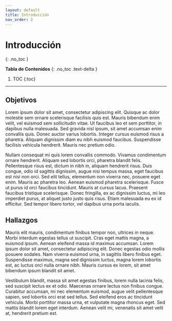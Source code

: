 ```yaml
---
layout: default
title: Introducción
nav_order: 2
---
```


# Introducción
{: .no_toc }

**Tabla de Contenidos**
{: .no_toc .text-delta }

1. TOC
{:toc}

---

## Objetivos

Lorem ipsum dolor sit amet, consectetur adipiscing elit. Quisque ac dolor molestie sem ornare scelerisque facilisis quis est. Mauris bibendum enim velit, vel euismod sem sollicitudin vitae. Ut faucibus leo et sem porttitor, in dapibus nulla malesuada. Sed gravida nisl ipsum, sit amet accumsan enim convallis quis. Donec auctor varius lobortis. Integer cursus euismod risus a pharetra. Aliquam dignissim diam eu nibh euismod faucibus. Suspendisse facilisis vehicula hendrerit. Mauris nec pretium odio.

Nullam consequat mi quis lorem convallis commodo. Vivamus condimentum ornare hendrerit. Aliquam sed lobortis orci, pharetra blandit felis. Pellentesque risus est, dictum in nibh in, aliquam hendrerit risus. Duis congue, odio id sagittis dignissim, augue nisi tempus massa, eget faucibus est nisi non orci. Sed elit tellus, elementum non viverra nec, posuere eget enim. Mauris ac pharetra leo. Aenean euismod pharetra scelerisque. Fusce ut purus id orci faucibus tincidunt. Mauris at cursus lacus. Praesent faucibus tristique scelerisque. Donec fringilla, ex ac dignissim luctus, mi leo imperdiet purus, at aliquet justo justo quis risus. Etiam malesuada eu ex id efficitur. Sed tempor libero tortor, vel dapibus urna porta iaculis.

## Hallazgos

Mauris elit mauris, condimentum finibus tempor non, ultrices in neque. Morbi interdum egestas tellus ut suscipit. Cras eget mattis magna, a euismod ipsum. Aenean eleifend massa id maximus accumsan. Lorem ipsum dolor sit amet, consectetur adipiscing elit. Donec egestas odio mollis posuere sodales. Nam viverra euismod urna, in sagittis libero finibus eget. Suspendisse maximus, magna sed dignissim luctus, magna lorem lobortis est, ac luctus orci nulla ornare nibh. Mauris cursus ex lorem, sit amet bibendum ipsum blandit sit amet.

Vestibulum blandit, massa sit amet egestas finibus, lorem nulla lacinia felis, sed suscipit lectus ex et odio. Maecenas ornare lectus non finibus congue. Curabitur accumsan, mi nec elementum euismod, augue velit pellentesque sapien, sed lobortis orci erat sed tellus. Sed eleifend eros ac tincidunt vehicula. Morbi porttitor massa urna, et vulputate magna rhoncus eget. Sed mattis blandit lorem eget interdum. Aenean velit mi, venenatis sit amet velit at, hendrerit pretium est.

